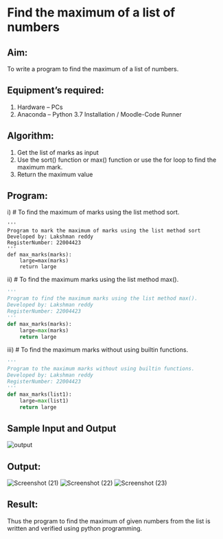 # Find the maximum of a list of numbers
## Aim:
To write a program to find the maximum of a list of numbers.
## Equipment’s required:
1.	Hardware – PCs
2.	Anaconda – Python 3.7 Installation / Moodle-Code Runner
## Algorithm:
1.	Get the list of marks as input
2.	Use the sort() function or max() function or use the for loop to find the maximum mark.
3.	Return the maximum value
## Program:

i)	# To find the maximum of marks using the list method sort.
```
''' 
Program to mark the maximum of marks using the list method sort
Developed by: Lakshman reddy
RegisterNumber: 22004423
'''
def max_marks(marks):
    large=max(marks)
    return large
```

ii)	# To find the maximum marks using the list method max().
```Python
''' 
Program to find the maximum marks using the list method max().
Developed by: Lakshman reddy
RegisterNumber: 22004423
'''
def max_marks(marks):
    large=max(marks)
    return large
```

iii) # To find the maximum marks without using builtin functions.
```Python
''' 
Program to the maximum marks without using builtin functions.
Developed by: Lakshman reddy
RegisterNumber: 22004423
'''
def max_marks(list1):
    large=max(list1)
    return large
```
## Sample Input and Output
![output](./img/max_marks1.jpg) 

## Output:
![Screenshot (21)](https://user-images.githubusercontent.com/118707265/213904542-c2f4fe8e-224f-4e6c-8a02-526fa69f2da3.png)
![Screenshot (22)](https://user-images.githubusercontent.com/118707265/213904583-62f001ac-4b72-4437-85cb-8c4667bed52d.png)
![Screenshot (23)](https://user-images.githubusercontent.com/118707265/213904601-56b49be9-90a4-4bb5-81d9-2c54dc7837ba.png)

## Result:
Thus the program to find the maximum of given numbers from the list is written and verified using python programming.
